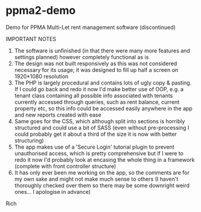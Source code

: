 # ppma2-demo
Demo for PPMA Multi-Let rent management software (discontinued)

IMPORTANT NOTES

1. The software is unfinished (in that there were many more features and settings planned) however completely functional as is
2. The design was not built responsively as this was not considered necessary for its usage; it was designed to fill up half a screen on 1920*1080 resolution
3. The PHP is largely procedural and contains lots of ugly copy & pasting. If I could go back and redo it now I'd make better use of OOP, e.g. a tenant class containing all possible info associated with tenants currently accessed through queries, such as rent balance, current property etc, so this info could be accessed easily anywhere in the app and new reports created with ease
4. Same goes for the CSS, which although split into sections is horribly structured and could use a bit of SASS (even without pre-processing I could probably get it about a third of the size it is now with better structuring)
5. The app makes use of a 'Secure Login' tutorial plugin to prevent unauthorised access, which is pretty comprehensive but if I were to redo it now I'd probably look at encasing the whole thing in a framework (complete with front controller structure)
6. It has only ever been me working on the app, so the comments are for my own sake and might not make much sense to others (I haven't thoroughly checked over them so there may be some downright weird ones... I apologise in advance)

Rich
